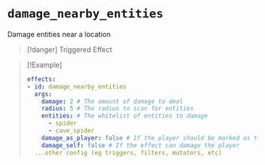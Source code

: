 # `damage_nearby_entities`

Damage entities near a location

> [!danger] Triggered Effect

> [!Example]
> ```yaml
> effects:
> - id: damage_nearby_entities
>   args:
>     damage: 2 # The amount of damage to deal
>     radius: 5 # The radius to scan for entities
>     entities: # The whitelist of entities to damage
>       - spider
>       - cave_spider
>     damage_as_player: false # If the player should be marked as the damager
>     damage_self: false # If the effect can damage the player
>   ...other config (eg triggers, filters, mutators, etc)
> ```

